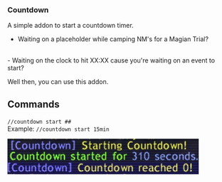 ### Countdown

A simple addon to start a countdown timer. 

- Waiting on a placeholder while camping NM's for a Magian Trial? 
<br>
- Waiting on the clock to hit XX:XX cause you're waiting on an event to start?

Well then, you can use this addon. 

## Commands

`//countdown start ##`
<br>
Example: `//countdown start 15min`

![demo](https://github.com/johan-sorman/Windower-addons/blob/main/addons/Countdown/demo.jpg)